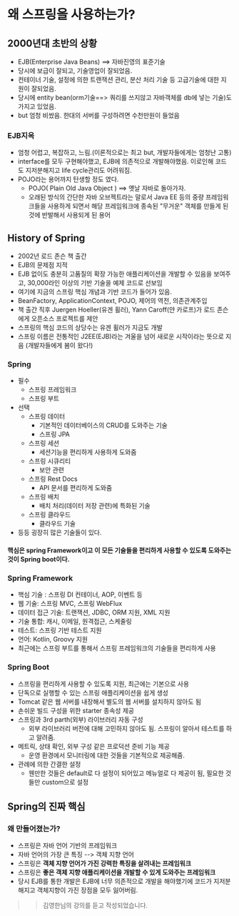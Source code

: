 # 왜 스프링을 사용하는가?
## 2000년대 초반의 상황
* EJB(Enterprise Java Beans) ==> 자바진영의 표준기술
* 당시에 보급이 잘되고, 기술영업이 잘되었음.
* 컨테이너 기술, 설정에 의한 트랜잭션 관리, 분산 처리 기술 등 고급기술에 대한 지원이 잘되었음.
* 당시에 entity bean(orm기술==> 쿼리를 쓰지않고 자바객체를 db에 넣는 기술)도 가지고 있었음.
* but 엄청 비쌌음. 한대의 서버를 구성하려면 수천만원이 들었음

### EJB지옥
* 엄청 어렵고, 복잡하고, 느림.(이론적으로는 최고 but, 개발자들에게는 엄청난 고통)
* interface를 모두 구현해야했고, EJB에 의존적으로 개발해야했음. 이로인해 코드도 지저분해지고 life cycle관리도 어려워짐. 
* POJO라는 용어까지 탄생할 정도 였다.
  - POJO( Plain Old Java Object ) ==> 옛날 자바로 돌아가자.
  - 오래된 방식의 간단한 자바 오브젝트라는 말로서 Java EE 등의 중량 프레임워크들을 사용하게 되면서 해당 프레임워크에 종속된 "무거운" 객체를 만들게 된 것에 반발해서 사용되게 된 용어


## History of Spring
* 2002년 로드 존슨 책 출간
* EJB의 문제점 지적
* EJB 없이도 충분히 고품질의 확장 가능한 애플리케이션을 개발할 수 있음을 보여주고, 30,000라인 이상의 기반 기술을 예제 코드로 선보임
* 여기에 지금의 스프링 핵심 개념과 기반 코드가 들어가 있음.
* BeanFactory, ApplicationContext, POJO, 제어의 역전, 의존관계주입
* 책 출간 직후 Juergen Hoeller(유겐 휠러), Yann Caroff(얀 카로프)가 로드 존슨에게 오픈소스 프로젝트를 제안
* 스프링의 핵심 코드의 상당수는 유겐 휠러가 지금도 개발
* 스프링 이름은 전통적인 J2EE(EJB)라는 겨울을 넘어 새로운 시작이라는 뜻으로 지음 (개발자들에게 봄이 왔다!)

### Spring
* 필수
  - 스프링 프레임워크
  - 스프링 부트
* 선택
  - 스프링 데이터
    - 기본적인 데이터베이스의 CRUD를 도와주는 기술
    - 스프링 JPA
  - 스프링 세션
    - 세션기능을 편리하게 사용하게 도와줌
  - 스프링 시큐리티
    - 보안 관련
  - 스프링 Rest Docs
    - API 문서를 편리하게 도와줌
  - 스프링 배치
    - 배치 처리(데이터 저장 관련)에 특화된 기술
  - 스프링 클라우드
    - 클라우드 기술
* 등등 굉장히 많은 기술들이 있다.


#### 핵심은 spring Framework이고 이 모든 기술들을 편리하게 사용할 수 있도록 도와주는 것이 Spring boot이다.


### Spring Framework
* 핵심 기술 : 스프링 DI 컨테이너, AOP, 이벤트 등
* 웹 기술: 스프링 MVC, 스프링 WebFlux
* 데이터 접근 기술: 트랜잭션, JDBC, ORM 지원, XML 지원
* 기술 통합: 캐시, 이메일, 원격접근, 스케줄링
* 테스트: 스프링 기반 테스트 지원
* 언어: Kotlin, Groovy 지원
* 최근에는 스프링 부트를 통해서 스프링 프레임워크의 기술들을 편리하게 사용


### Spring Boot
* 스프링을 편리하게 사용할 수 있도록 지원, 최근에는 기본으로 사용
* 단독으로 실행할 수 있는 스프링 애플리케이션을 쉽게 생성
* Tomcat 같은 웹 서버를 내장해서 별도의 웹 서버를 설치하지 않아도 됨
* 손쉬운 빌드 구성을 위한 starter 종속성 제공
* 스프링과 3rd parth(외부) 라이브러리 자동 구성
  - 외부 라이브러리 버전에 대해 고민하지 않아도 됨. 스프링이 알아서 테스트를 하고 알려줌.
* 메트릭, 상태 확인, 외부 구성 같은 프로덕션 준비 기능 제공
  - 운영 환경에서 모니터링에 대한 것들을 기본적으로 제공해줌.
* 관례에 의한 간결한 설정
  - 웬만한 것들은 default로 다 설정이 되어있고 메뉴얼로 다 제공이 됨, 필요한 것들만 custom으로 설정

## Spring의 진짜 핵심
### 왜 만들어졌는가?
* 스프링은 자바 언어 기반의 프레임워크
* 자바 언어의 가장 큰 특징 --> 객체 지향 언어
* 스프링은 **객체 지향 언어가 가진 강력한 특징을 살려내는 프레임워크**
* 스프링은 **좋은 객체 지향 애플리케이션을 개발할 수 있게 도와주는 프레임워크**
* 당시 EJB를 통한 개발은 EJB에 너무 의존적으로 개발을 해야했기에 코드가 지저분해지고 객체지향이 가진 장점을 모두 잃어버림.





> > 김영한님의 강의를 듣고 작성되었습니다.
